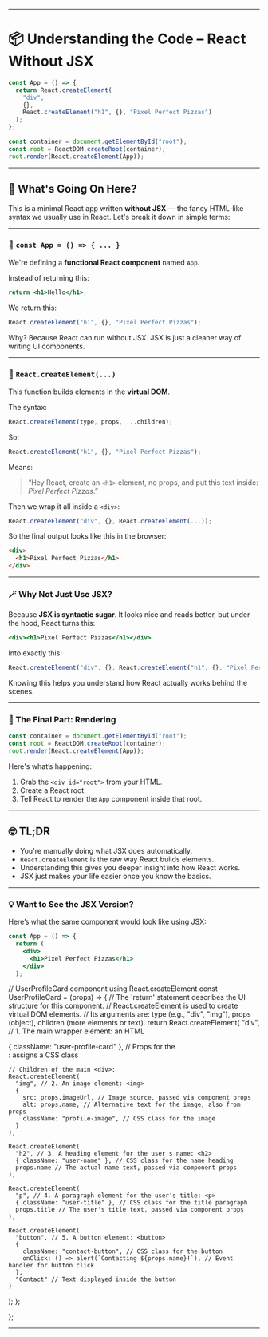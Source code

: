 
---

# 📦 Understanding the Code – React Without JSX

```js
const App = () => {
  return React.createElement(
    "div",
    {},
    React.createElement("h1", {}, "Pixel Perfect Pizzas")
  );
};

const container = document.getElementById("root");
const root = ReactDOM.createRoot(container);
root.render(React.createElement(App));
```

---

## 🧠 What's Going On Here?

This is a minimal React app written **without JSX** — the fancy HTML-like syntax we usually use in React. Let's break it down in simple terms:

---

### 🔧 `const App = () => { ... }`

We're defining a **functional React component** named `App`.

Instead of returning this:

```jsx
return <h1>Hello</h1>;
```

We return this:

```js
React.createElement("h1", {}, "Pixel Perfect Pizzas");
```

Why? Because React can run without JSX. JSX is just a cleaner way of writing UI components.

---

### 🧱 `React.createElement(...)`

This function builds elements in the **virtual DOM**.

The syntax:

```js
React.createElement(type, props, ...children);
```

So:

```js
React.createElement("h1", {}, "Pixel Perfect Pizzas");
```

Means:

> “Hey React, create an `<h1>` element, no props, and put this text inside: *Pixel Perfect Pizzas*.”

Then we wrap it all inside a `<div>`:

```js
React.createElement("div", {}, React.createElement(...));
```

So the final output looks like this in the browser:

```html
<div>
  <h1>Pixel Perfect Pizzas</h1>
</div>
```

---

### 🪄 Why Not Just Use JSX?

Because **JSX is syntactic sugar**. It looks nice and reads better, but under the hood, React turns this:

```jsx
<div><h1>Pixel Perfect Pizzas</h1></div>
```

Into exactly this:

```js
React.createElement("div", {}, React.createElement("h1", {}, "Pixel Perfect Pizzas"));
```

Knowing this helps you understand how React actually works behind the scenes.

---

### 🔌 The Final Part: Rendering

```js
const container = document.getElementById("root");
const root = ReactDOM.createRoot(container);
root.render(React.createElement(App));
```

Here's what’s happening:

1. Grab the `<div id="root">` from your HTML.
2. Create a React root.
3. Tell React to render the `App` component inside that root.

---

## 🤓 TL;DR

* You're manually doing what JSX does automatically.
* `React.createElement` is the raw way React builds elements.
* Understanding this gives you deeper insight into how React works.
* JSX just makes your life easier once you know the basics.

---

### 💡 Want to See the JSX Version?

Here’s what the same component would look like using JSX:

```jsx
const App = () => {
  return (
    <div>
      <h1>Pixel Perfect Pizzas</h1>
    </div>
  );
```




// UserProfileCard component using React.createElement
const UserProfileCard = (props) => {
  // The 'return' statement describes the UI structure for this component.
  // React.createElement is used to create virtual DOM elements.
  // Its arguments are: type (e.g., "div", "img"), props (object), children (more elements or text).
  return React.createElement(
    "div", // 1. The main wrapper element: an HTML <div>
    { className: "user-profile-card" }, // Props for the <div>: assigns a CSS class
    
    // Children of the main <div>:
    React.createElement(
      "img", // 2. An image element: <img>
      {
        src: props.imageUrl, // Image source, passed via component props
        alt: props.name, // Alternative text for the image, also from props
        className: "profile-image", // CSS class for the image
      }
    ),
    
    React.createElement(
      "h2", // 3. A heading element for the user's name: <h2>
      { className: "user-name" }, // CSS class for the name heading
      props.name // The actual name text, passed via component props
    ),
    
    React.createElement(
      "p", // 4. A paragraph element for the user's title: <p>
      { className: "user-title" }, // CSS class for the title paragraph
      props.title // The user's title text, passed via component props
    ),
    
    React.createElement(
      "button", // 5. A button element: <button>
      {
        className: "contact-button", // CSS class for the button
        onClick: () => alert(`Contacting ${props.name}!`), // Event handler for button click
      },
      "Contact" // Text displayed inside the button
    )
  );
};

};


---
